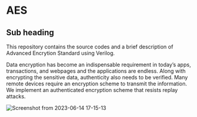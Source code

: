 # AES

## Sub heading
This repository contains the source codes and a brief description of Advanced Encrytion Standard using Verilog.

Data encryption has become an indispensable requirement in today’s apps, transactions, and
webpages and the applications are endless. Along with encrypting the sensitive data, authenticity
also needs to be verified. Many remote devices require an encryption scheme to transmit the
information. We implement an authenticated encryption scheme that resists replay attacks.
 
![Screenshot from 2023-06-14 17-15-13](https://github.com/vendraDp/AES_Vendra_Durgaprasad-/assets/107578770/0271e34f-e9e9-47bd-acb2-2760a5827d9e)

